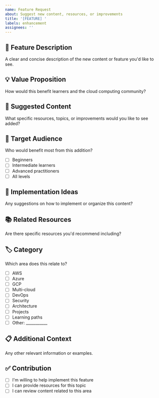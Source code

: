 ```yaml
---
name: Feature Request
about: Suggest new content, resources, or improvements
title: '[FEATURE] '
labels: enhancement
assignees: ''
---
```


## 🚀 Feature Description
A clear and concise description of the new content or feature you'd like to see.

## 💡 Value Proposition
How would this benefit learners and the cloud computing community?

## 📝 Suggested Content
What specific resources, topics, or improvements would you like to see added?

## 🎯 Target Audience
Who would benefit most from this addition?
- [ ] Beginners
- [ ] Intermediate learners
- [ ] Advanced practitioners
- [ ] All levels

## 🔧 Implementation Ideas
Any suggestions on how to implement or organize this content?

## 📚 Related Resources
Are there specific resources you'd recommend including?

## 🏷️ Category
Which area does this relate to?
- [ ] AWS
- [ ] Azure
- [ ] GCP
- [ ] Multi-cloud
- [ ] DevOps
- [ ] Security
- [ ] Architecture
- [ ] Projects
- [ ] Learning paths
- [ ] Other: ___________

## 📋 Additional Context
Any other relevant information or examples.

## ✅ Contribution
- [ ] I'm willing to help implement this feature
- [ ] I can provide resources for this topic
- [ ] I can review content related to this area